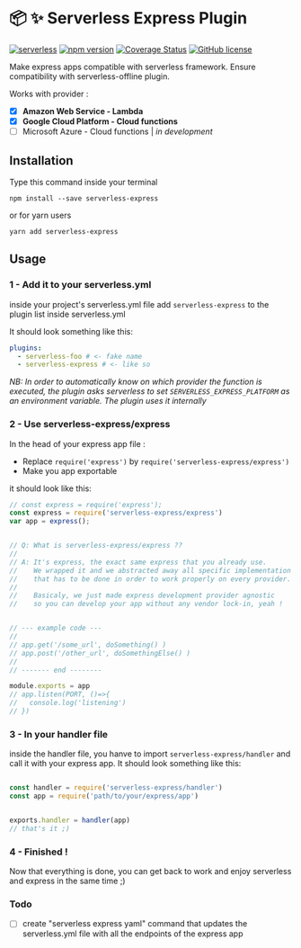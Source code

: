 # :package: :sparkles: Serverless Express Plugin
[![serverless](http://public.serverless.com/badges/v3.svg)](http://www.serverless.com) 
[![npm version](https://badge.fury.io/js/serverless-express.svg)](https://badge.fury.io/js/serverless-express)
[![Coverage Status](https://coveralls.io/repos/github/iliasbhal/serverless-express/badge.svg?branch=master)](https://coveralls.io/github/iliasbhal/serverless-express?branch=master)
[![GitHub license](https://img.shields.io/badge/licence-MIT-brightgreen.svg)](https://github.com/iliasbhal/serverless-express/blob/master/LICENSE)


Make express apps compatible with serverless framework. 
Ensure compatibility with serverless-offline plugin.

Works with provider :
  - [x] **Amazon Web Service - Lambda**
  - [x] **Google Cloud Platform - Cloud functions**
  - [ ] Microsoft Azure - Cloud functions | *in development*

## Installation
Type this command inside your terminal
```
npm install --save serverless-express
```

or for yarn users
```
yarn add serverless-express
```

## Usage

### 1 - Add it to your serverless.yml

inside your project's serverless.yml file add ```serverless-express``` to the plugin list inside serverless.yml

It should look something like this:
```YAML
plugins:
  - serverless-foo # <- fake name
  - serverless-express # <- like so
```

*NB: In order to automatically know on which provider the function is executed, 
the plugin asks serverless to set ```SERVERLESS_EXPRESS_PLATFORM``` as an environment variable. The plugin uses it internally*

### 2 - Use serverless-express/express

In the head of your express app file :
- Replace `require('express')` by `require('serverless-express/express')`
- Make you app exportable

it should look like this:
```js
// const express = require('express');
const express = require('serverless-express/express')
var app = express();


// Q: What is serverless-express/express ??
//
// A: It's express, the exact same express that you already use.
//    We wrapped it and we abstracted away all specific implementation 
//    that has to be done in order to work properly on every provider.
//
//    Basicaly, we just made express development provider agnostic
//    so you can develop your app without any vendor lock-in, yeah !


// --- example code ---
//
// app.get('/some_url', doSomething() )
// app.post('/other_url', doSomethingElse() )
//
// ------- end --------

module.exports = app
// app.listen(PORT, ()=>{
//   console.log('listening')  
// })

```


### 3 - In your handler file
inside the handler file, you hanve to import ```serverless-express/handler``` and call it with your express app.
It should look something like this:

```js

const handler = require('serverless-express/handler')
const app = require('path/to/your/express/app')


exports.handler = handler(app)
// that's it ;)
```

### 4 - Finished !

Now that everything is done, you can get back to work and enjoy serverless and express in the same time ;)



### Todo 

- [ ] create "serverless express yaml" command that updates the serverless.yml file with all the endpoints of the express app

